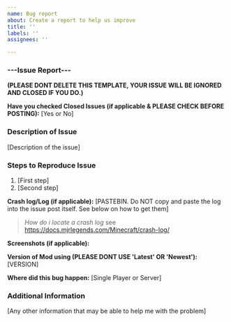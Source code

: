 ```yaml
---
name: Bug report
about: Create a report to help us improve
title: ''
labels: ''
assignees: ''

---
```


### ---Issue Report---
**(PLEASE DONT DELETE THIS TEMPLATE, YOUR ISSUE WILL BE IGNORED AND CLOSED IF YOU DO.)**

**Have you checked Closed Issues (if applicable & PLEASE CHECK BEFORE POSTING):** [Yes or No]

### Description of Issue
[Description of the issue]

### Steps to Reproduce Issue
1. [First step]
2. [Second step]

**Crash log/Log (if applicable):** [PASTEBIN. Do NOT copy and paste the log into the issue post itself. See below on how to get them]
> *How do i locate a crash log* see https://docs.mjrlegends.com/Minecraft/crash-log/

**Screenshots (if applicable):** 

**Version of Mod using (PLEASE DONT USE 'Latest' OR 'Newest'):** [VERSION]

**Where did this bug happen:** [Single Player or Server]

### Additional Information
[Any other information that may be able to help me with the problem]
